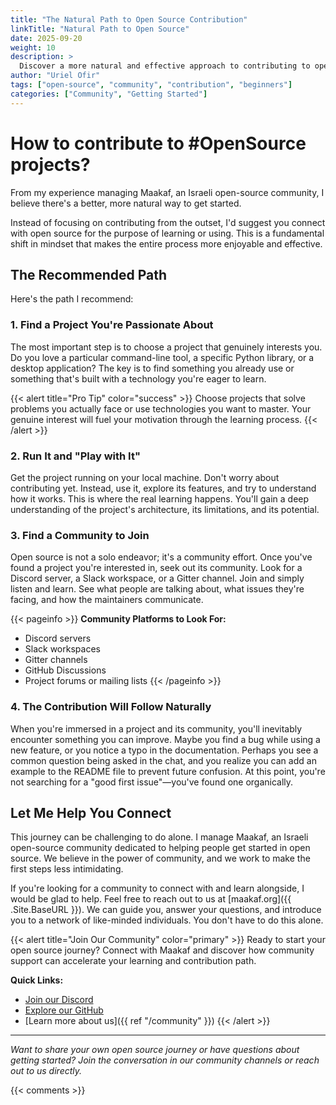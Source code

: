 ```yaml
---
title: "The Natural Path to Open Source Contribution"
linkTitle: "Natural Path to Open Source"
date: 2025-09-20
weight: 10
description: >
  Discover a more natural and effective approach to contributing to open source projects by focusing on learning and community connection first.
author: "Uriel Ofir"
tags: ["open-source", "community", "contribution", "beginners"]
categories: ["Community", "Getting Started"]
---
```


# How to contribute to #OpenSource projects?

From my experience managing Maakaf, an Israeli open-source community, I believe there's a better, more natural way to get started.

Instead of focusing on contributing from the outset, I'd suggest you connect with open source for the purpose of learning or using. This is a fundamental shift in mindset that makes the entire process more enjoyable and effective.

## The Recommended Path

Here's the path I recommend:

### 1. Find a Project You're Passionate About

The most important step is to choose a project that genuinely interests you. Do you love a particular command-line tool, a specific Python library, or a desktop application? The key is to find something you already use or something that's built with a technology you're eager to learn.

{{< alert title="Pro Tip" color="success" >}}
Choose projects that solve problems you actually face or use technologies you want to master. Your genuine interest will fuel your motivation through the learning process.
{{< /alert >}}

### 2. Run It and "Play with It"

Get the project running on your local machine. Don't worry about contributing yet. Instead, use it, explore its features, and try to understand how it works. This is where the real learning happens. You'll gain a deep understanding of the project's architecture, its limitations, and its potential.

### 3. Find a Community to Join

Open source is not a solo endeavor; it's a community effort. Once you've found a project you're interested in, seek out its community. Look for a Discord server, a Slack workspace, or a Gitter channel. Join and simply listen and learn. See what people are talking about, what issues they're facing, and how the maintainers communicate.

{{< pageinfo >}}
**Community Platforms to Look For:**
- Discord servers
- Slack workspaces  
- Gitter channels
- GitHub Discussions
- Project forums or mailing lists
{{< /pageinfo >}}

### 4. The Contribution Will Follow Naturally

When you're immersed in a project and its community, you'll inevitably encounter something you can improve. Maybe you find a bug while using a new feature, or you notice a typo in the documentation. Perhaps you see a common question being asked in the chat, and you realize you can add an example to the README file to prevent future confusion. At this point, you're not searching for a "good first issue"—you've found one organically.

## Let Me Help You Connect

This journey can be challenging to do alone. I manage Maakaf, an Israeli open-source community dedicated to helping people get started in open source. We believe in the power of community, and we work to make the first steps less intimidating.

If you're looking for a community to connect with and learn alongside, I would be glad to help. Feel free to reach out to us at [maakaf.org]({{ .Site.BaseURL }}). We can guide you, answer your questions, and introduce you to a network of like-minded individuals. You don't have to do this alone.

{{< alert title="Join Our Community" color="primary" >}}
Ready to start your open source journey? Connect with Maakaf and discover how community support can accelerate your learning and contribution path.

**Quick Links:**
- [Join our Discord](https://discord.gg/a2VyCjRk2M)
- [Explore our GitHub](https://github.com/maakaf-org)
- [Learn more about us]({{ ref "/community" }})
{{< /alert >}}

---

*Want to share your own open source journey or have questions about getting started? Join the conversation in our community channels or reach out to us directly.*

{{< comments >}}
